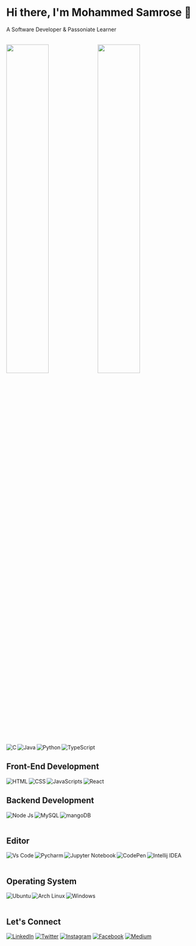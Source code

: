 # Hi there, I'm Mohammed Samrose 👋
<p>A Software Developer & Passoniate Learner</p>
<br>

<img align="left" width="47%" src="https://github-readme-stats.vercel.app/api?username=samrosemohammed&theme=dark&show_icons=true&v=1"/>

<img align="left" width="47%" src="https://github-readme-stats.vercel.app/api/top-langs/?username=samrosemohammed&layout=compact"/>

<img align="left" alt="C" src="https://img.shields.io/badge/c-%2300599C.svg?style=for-the-badge&logo=c&logoColor=white" />
<img align="left" alt="Java" src="https://img.shields.io/badge/java-%23ED8B00.svg?style=for-the-badge&logo=openjdk&logoColor=white" />
<img align="left"  alt="Python" src="https://img.shields.io/badge/python-3670A0?style=for-the-badge&logo=python&logoColor=ffdd54" />
<img alt="TypeScript" src="https://img.shields.io/badge/typescript-%23007ACC.svg?style=for-the-badge&logo=typescript&logoColor=white" />
<br>

## Front-End Development
<img align="left" alt="HTML" src="https://img.shields.io/badge/html5-%23E34F26.svg?style=for-the-badge&logo=html5&logoColor=white" />
<img align="left" alt="CSS" src="https://img.shields.io/badge/javascript-%23323330.svg?style=for-the-badge&logo=javascript&logoColor=%23F7DF1E" />
<img align="left" alt="JavaScripts" src="https://img.shields.io/badge/css3-%231572B6.svg?style=for-the-badge&logo=css3&logoColor=white" />
<img alt="React" src="https://img.shields.io/badge/react-%2320232a.svg?style=for-the-badge&logo=react&logoColor=%2361DAFB" />
<br>

## Backend Development
<img align="left" alt="Node Js" src="https://img.shields.io/badge/node.js-6DA55F?style=for-the-badge&logo=node.js&logoColor=white" />
<img align="left" alt="MySQL" src="https://img.shields.io/badge/mysql-%2300f.svg?style=for-the-badge&logo=mysql&logoColor=white" />
<img align="left" alt="mangoDB" src="https://img.shields.io/badge/MongoDB-%234ea94b.svg?style=for-the-badge&logo=mongodb&logoColor=white" />
<br><br>

## Editor
<img align="left" alt="Vs Code" src="https://img.shields.io/badge/Visual%20Studio%20Code-0078d7.svg?style=for-the-badge&logo=visual-studio-code&logoColor=white" />
<img align="left" alt="Pycharm" src="https://img.shields.io/badge/pycharm-143?style=for-the-badge&logo=pycharm&logoColor=black&color=black&labelColor=green" />
<img align="left" alt="Jupyter Notebook" src="https://img.shields.io/badge/jupyter-%23FA0F00.svg?style=for-the-badge&logo=jupyter&logoColor=white" />
<img align="left" alt="CodePen" src="https://img.shields.io/badge/CodePen-white?style=for-the-badge&logo=codepen&logoColor=black" />
<img align="left" alt="Intellij IDEA" src="https://img.shields.io/badge/IntelliJIDEA-000000.svg?style=for-the-badge&logo=intellij-idea&logoColor=white" />
<br><br>

## Operating System
<img align="left" alt="Ubuntu" src="https://img.shields.io/badge/Ubuntu-E95420?style=for-the-badge&logo=ubuntu&logoColor=white" />
<img align="left" alt="Arch Linux" src="https://img.shields.io/badge/Arch%20Linux-1793D1?logo=arch-linux&logoColor=fff&style=for-the-badge" />
<img align="left" alt="Windows" src="https://img.shields.io/badge/Windows-0078D6?style=for-the-badge&logo=windows&logoColor=white" />
<br><br>

## Let's Connect
<a href="https://www.linkedin.com/in/mohammed-samrose/" target="_blank"><img alt="LinkedIn" src="https://img.shields.io/badge/linkedin-%230077B5.svg?style=for-the-badge&logo=linkedin&logoColor=white" ></a>
<a href="https://twitter.com/MohammedSamrose" target="_blank"><img alt="Twitter" src="https://img.shields.io/badge/Twitter-%231DA1F2.svg?style=for-the-badge&logo=Twitter&logoColor=white" ></a>
<a href="https://www.instagram.com/bekey_9/" target="_blank"><img alt="Instagram" src="https://img.shields.io/badge/Instagram-%23E4405F.svg?style=for-the-badge&logo=Instagram&logoColor=white" ></a>
<a href="https://www.facebook.com/profile.php?id=100069831617699" target="_blank"><img alt="Facebook" src="https://img.shields.io/badge/Facebook-%231877F2.svg?style=for-the-badge&logo=Facebook&logoColor=white" ></a>
<a href="https://www.facebook.com/profile.php?id=100069831617699" target="_blank"><img alt="Medium" src="https://img.shields.io/badge/Medium-12100E?style=for-the-badge&logo=medium&logoColor=white" ></a>
